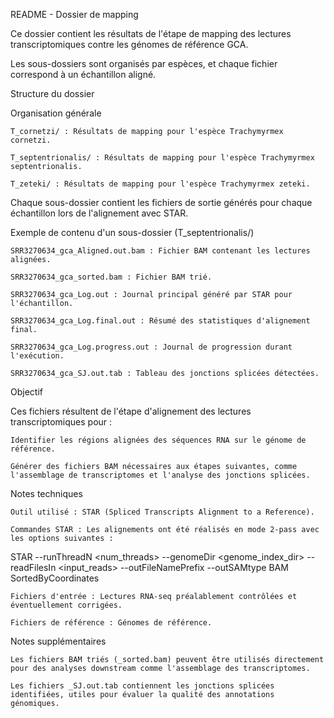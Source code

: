 README - Dossier de mapping

Ce dossier contient les résultats de l'étape de mapping des lectures transcriptomiques contre les génomes de référence GCA. 

Les sous-dossiers sont organisés par espèces, et chaque fichier correspond à un échantillon aligné.

Structure du dossier

Organisation générale

    T_cornetzi/ : Résultats de mapping pour l'espèce Trachymyrmex cornetzi.
    
    T_septentrionalis/ : Résultats de mapping pour l'espèce Trachymyrmex septentrionalis.
    
    T_zeteki/ : Résultats de mapping pour l'espèce Trachymyrmex zeteki.

Chaque sous-dossier contient les fichiers de sortie générés pour chaque échantillon lors de l'alignement avec STAR.

Exemple de contenu d'un sous-dossier (T_septentrionalis/)

    SRR3270634_gca_Aligned.out.bam : Fichier BAM contenant les lectures alignées.
    
    SRR3270634_gca_sorted.bam : Fichier BAM trié.
    
    SRR3270634_gca_Log.out : Journal principal généré par STAR pour l'échantillon.
    
    SRR3270634_gca_Log.final.out : Résumé des statistiques d'alignement final.
    
    SRR3270634_gca_Log.progress.out : Journal de progression durant l'exécution.
    
    SRR3270634_gca_SJ.out.tab : Tableau des jonctions splicées détectées.

Objectif

Ces fichiers résultent de l'étape d'alignement des lectures transcriptomiques pour :

    Identifier les régions alignées des séquences RNA sur le génome de référence.
    
    Générer des fichiers BAM nécessaires aux étapes suivantes, comme l'assemblage de transcriptomes et l'analyse des jonctions splicées.

Notes techniques

    Outil utilisé : STAR (Spliced Transcripts Alignment to a Reference).
    
    Commandes STAR : Les alignements ont été réalisés en mode 2-pass avec les options suivantes :

STAR --runThreadN <num_threads> --genomeDir <genome_index_dir> --readFilesIn <input_reads> --outFileNamePrefix <prefix> --outSAMtype BAM SortedByCoordinates

    Fichiers d'entrée : Lectures RNA-seq préalablement contrôlées et éventuellement corrigées.
    
    Fichiers de référence : Génomes de référence.

Notes supplémentaires

    Les fichiers BAM triés (_sorted.bam) peuvent être utilisés directement pour des analyses downstream comme l'assemblage des transcriptomes.
    
    Les fichiers _SJ.out.tab contiennent les jonctions splicées identifiées, utiles pour évaluer la qualité des annotations génomiques.

